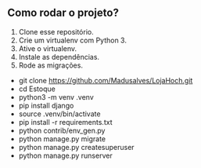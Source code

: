 ## Como rodar o projeto?
1. Clone esse repositório. 
2. Crie um virtualenv com Python 3.
3. Ative o virtualenv.
3. Instale as dependências.
4. Rode as migrações.


* git clone https://github.com/Madusalves/LojaHoch.git
* cd Estoque
* python3 -m venv .venv
* pip install django
* source .venv/bin/activate
* pip install -r requirements.txt
* python contrib/env_gen.py
* python manage.py migrate
* python manage.py createsuperuser
* python manage.py runserver
